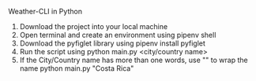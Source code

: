 Weather-CLI in Python

1. Download the project into your local machine
2. Open terminal and create an environment using
pipenv shell
3. Download the pyfiglet library using
   pipenv install pyfiglet
4. Run the script using
   python main.py <city/country name>
5. If the City/Country name has more than one words, use "" to wrap the name
   python main.py "Costa Rica"

